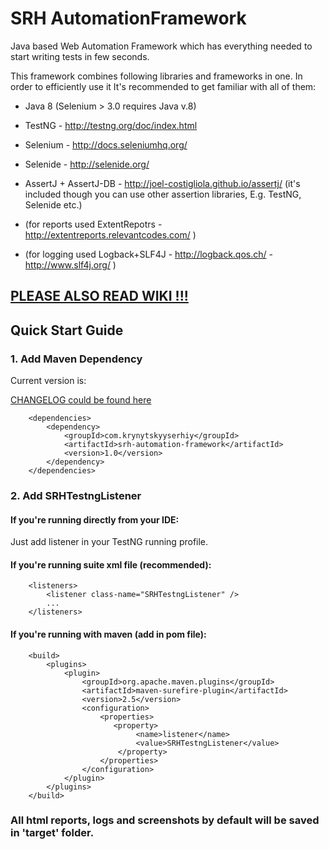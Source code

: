 SRH AutomationFramework
===============

Java based Web Automation Framework which has everything needed to start writing tests in few seconds.

This framework combines following libraries and frameworks in one. In order to efficiently use it It's recommended to get familiar with all of them:

* Java 8 (Selenium > 3.0 requires Java v.8)
* TestNG - http://testng.org/doc/index.html
* Selenium - http://docs.seleniumhq.org/
* Selenide - http://selenide.org/
* AssertJ + AssertJ-DB - http://joel-costigliola.github.io/assertj/ (it's included though you can use other assertion libraries, E.g. TestNG, Selenide etc.)

* (for reports used ExtentRepotrs - http://extentreports.relevantcodes.com/ )
* (for logging used Logback+SLF4J - http://logback.qos.ch/ - http://www.slf4j.org/ )

## [PLEASE ALSO READ WIKI !!!](https://github.com/skrynytskyy/srh-automation-framework/wiki)

## Quick Start Guide

### 1. Add Maven Dependency

Current version is:

 [CHANGELOG could be found here](CHANGELOG)

```
    <dependencies>
        <dependency>
            <groupId>com.krynytskyyserhiy</groupId>
            <artifactId>srh-automation-framework</artifactId>
            <version>1.0</version>
        </dependency>
    </dependencies>
```



### 2. Add SRHTestngListener

#### If you're running directly from your IDE:

Just add listener in your TestNG running profile.

#### If you're running suite xml file (recommended):

```
    <listeners>
        <listener class-name="SRHTestngListener" />
        ...
    </listeners>
```

#### If you're running with maven (add in pom file):

```
    <build>
        <plugins>
            <plugin>
                <groupId>org.apache.maven.plugins</groupId>
                <artifactId>maven-surefire-plugin</artifactId>
                <version>2.5</version>
                <configuration>
                    <properties>
                       <property>
                            <name>listener</name>
                            <value>SRHTestngListener</value>
                        </property>
                    </properties>
                </configuration>
            </plugin>
        </plugins>
    </build>
```

### All html reports, logs and screenshots by default will be saved in 'target' folder.